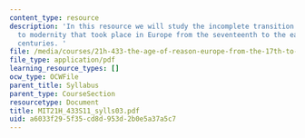```yaml
---
content_type: resource
description: 'In this resource we will study the incomplete transition from tradition
  to modernity that took place in Europe from the seventeenth to the early nineteenth
  centuries. '
file: /media/courses/21h-433-the-age-of-reason-europe-from-the-17th-to-the-early-19th-centuries-spring-2011/a6033f295f35cd8d953d2b0e5a37a5c7_MIT21H_433S11_sylls03.pdf
file_type: application/pdf
learning_resource_types: []
ocw_type: OCWFile
parent_title: Syllabus
parent_type: CourseSection
resourcetype: Document
title: MIT21H_433S11_sylls03.pdf
uid: a6033f29-5f35-cd8d-953d-2b0e5a37a5c7
---
```

